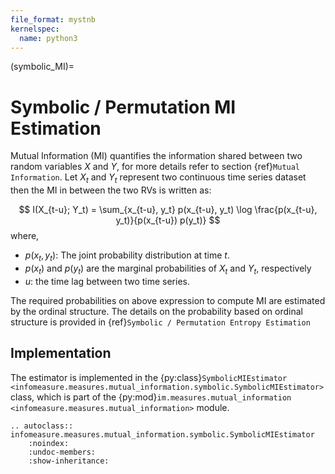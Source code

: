 ```yaml
---
file_format: mystnb
kernelspec:
  name: python3
---
```

(symbolic_MI)=
# Symbolic / Permutation MI Estimation
Mutual Information (MI) quantifies the information shared between two random variables $X$ and $Y$, for more details refer to section {ref}`Mutual Information`.
Let $X_t$ and $Y_t$ represent two continuous time series dataset then the MI in between the two RVs is written as: 

$$
I(X_{t-u}; Y_t) = \sum_{x_{t-u}, y_t} p(x_{t-u}, y_t) \log \frac{p(x_{t-u}, y_t)}{p(x_{t-u}) p(y_t)}
$$
where,
- $p(x_t,y_t)$: The joint probability distribution at time $t$.
- $p(x_t)$ and  $p(y_t)$ are the marginal probabilities of $X_t$ and $Y_t$, respectively
- $u$: the time lag between two time series.

The required probabilities on above expression to compute MI  are estimated by the ordinal structure. 
The details on the probability based on ordinal structure is provided in {ref}`Symbolic / Permutation Entropy Estimation` 


## Implementation
The estimator is implemented in the {py:class}`SymbolicMIEstimator <infomeasure.measures.mutual_information.symbolic.SymbolicMIEstimator>` class,
which is part of the {py:mod}`im.measures.mutual_information <infomeasure.measures.mutual_information>` module.

```{eval-rst}
.. autoclass:: infomeasure.measures.mutual_information.symbolic.SymbolicMIEstimator
    :noindex:
    :undoc-members:
    :show-inheritance:
```

